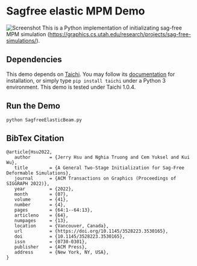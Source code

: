 Sagfree elastic MPM Demo
================
![Screenshot](demo.gif)
This is a Python implementation of initializating sag-free MPM simulation (https://graphics.cs.utah.edu/research/projects/sag-free-simulations/).

Dependencies
--------------------
This demo depends on [Taichi](https://github.com/taichi-dev/taichi). You may follow its [documentation](https://docs.taichi.graphics/) for installation, or simply type `pip install taichi` under a Python 3 environment.
This demo is tested under Taichi 1.0.4.

Run the Demo
--------------------
`python SagfreeElasticBeam.py`


BibTex Citation
----------------------
```
@article{Hsu2022,
   author       = {Jerry Hsu and Nghia Truong and Cem Yuksel and Kui Wu},
   title        = {A General Two-Stage Initialization for Sag-Free Deformable Simulations},
   journal      = {ACM Transactions on Graphics (Proceedings of SIGGRAPH 2022)},
   year         = {2022},
   month        = {07},
   volume       = {41},
   number       = {4},
   pages        = {64:1--64:13},
   articleno    = {64},
   numpages     = {13},
   location     = {Vancouver, Canada},
   url          = {https://doi.org/10.1145/3528223.3530165},
   doi          = {10.1145/3528223.3530165},
   issn         = {0730-0301},
   publisher    = {ACM Press},
   address      = {New York, NY, USA},
}
```